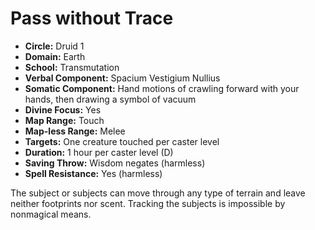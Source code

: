 # Pass without Trace

- **Circle:** Druid 1
- **Domain:** Earth
- **School:** Transmutation
- **Verbal Component:** Spacium Vestigium Nullius
- **Somatic Component:** Hand motions of crawling forward with your hands, then drawing a symbol of vacuum
- **Divine Focus:** Yes
- **Map Range:** Touch
- **Map-less Range:** Melee
- **Targets:** One creature touched per caster level
- **Duration:** 1 hour per caster level (D)
- **Saving Throw:** Wisdom negates (harmless)
- **Spell Resistance:** Yes (harmless)

The subject or subjects can move through any type of terrain and leave neither footprints nor scent. Tracking the subjects is impossible by nonmagical means.

